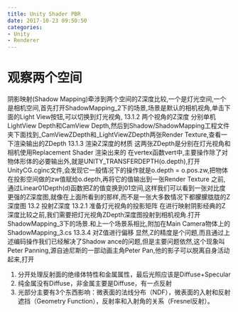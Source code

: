 ```yaml
---
title: Unity Shader PBR
date: 2017-10-23 09:50:50
categories:
- Unity
- Renderer
---
```

# 观察两个空间
阴影映射(Shadow Mapping)牵涉到两个空间的Z深度比较,一个是灯光空间,一个是相机空间,首先打开ShadowMapping_2下的场景,场景是默认的相机视角,单击下面的Light View按钮,可以切换到灯光视角,
13.1.2 两个视角的Z深度
分别单机LightView Depth和CamView Depth,然后到Shadow/ShadowMapping工程文件夹下面找到_CamViewZDepth和_LightViewZDepth两张Render Texture,查看一下渲染输出的ZDepth
13.1.3 渲染Z深度的材质
这两张ZDepth是分别在灯光视角和相机使用Replacement Shader 渲染出来的
在vertex函数vert中,主要操作除了对物体形体的必要输出外,就是UNITY_TRANSFERDEPTH(o.depth),打开UnityCG.cginc文件,会发现它一般情况下的操作就是o.depth = o.pos.zw,把物体在投影空间做的zw值赋给o.depth,再将它的值输出到一张Render Texture 之前,通过Linear01Depth(d)函数把Z的值变换到01空间,这样我们可以看到一张对比度更强的Z深度图,就像在上面所看到的那样,而不是一张大多数情况下都朦朦胧胧的Z深度图
13.2 投射Z深度
13.2.1 准备灯光视角的投影矩阵
 在进行映射阴影经典的Z深度比较之前,我们需要把灯光视角ZDepth深度图投射到相机视角.打开ShadowMapping_3下的场景.和上一个场景系相比,附加在Main Camera物体上的ShadowMapping_3.cs
13.3.4 对Z值进行偏移
显然,Z的精度是个问题,而且通过上述编码操作我们已经解决了Shadow ance的问题,但是主要问题依然,这个现象叫Peter Panning,源自迪尼斯的一部动画主角Peter Pan,他的影子可以脱离自身活动起来,打开

1. 分开处理反射面的绝缘体特性和金属属性，最后光照应该是Diffuse+Specular
2. 纯金属没有Diffuse，非金属主要是Diffuse，有一点反射
3. 光部分主要有3个东西影响：微表面的法线分布（NDF），微表面的入射和反射遮挡（Geometry Function），反射率和入射角的关系（Fresnel反射）。
